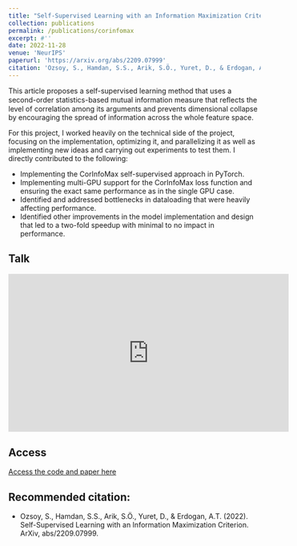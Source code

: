 ```yaml
---
title: "Self-Supervised Learning with an Information Maximization Criterion"
collection: publications
permalink: /publications/corinfomax
excerpt: #''
date: 2022-11-28
venue: 'NeurIPS'
paperurl: 'https://arxiv.org/abs/2209.07999'
citation: 'Ozsoy, S., Hamdan, S.S., Arik, S.Ö., Yuret, D., & Erdogan, A.T. (2022). Self-Supervised Learning with an Information Maximization Criterion. ArXiv, abs/2209.07999.'
---
```


This article proposes a self-supervised learning method that uses a second-order statistics-based mutual information measure that reﬂects the level of correlation among its arguments and prevents dimensional collapse by encouraging the spread of information across the whole feature space.

For this project, I worked heavily on the technical side of the project, focusing on the implementation, optimizing it, and parallelizing it as well as implementing new ideas and carrying out experiments to test them. I directly contributed to the following:
- Implementing the CorInfoMax self-supervised approach in PyTorch.
- Implementing multi-GPU support for the CorInfoMax loss function and ensuring the exact same performance as in the single GPU case.
- Identified and addressed bottlenecks in dataloading that were heavily affecting performance.
- Identified other improvements in the model implementation and design that led to a two-fold speedup with minimal to no impact in performance.

## Talk

<iframe width="560" height="315" src="https://www.youtube.com/embed/HB_IHzBBRCI" frameborder="0" allow="accelerometer; autoplay; clipboard-write; encrypted-media; gyroscope; picture-in-picture" allowfullscreen></iframe>

## Access

[Access the code and paper here](https://github.com/serdarozsoy/corinfomax-ssl/)

## Recommended citation:

* Ozsoy, S., Hamdan, S.S., Arik, S.Ö., Yuret, D., & Erdogan, A.T. (2022). Self-Supervised Learning with an Information Maximization Criterion. ArXiv, abs/2209.07999.
